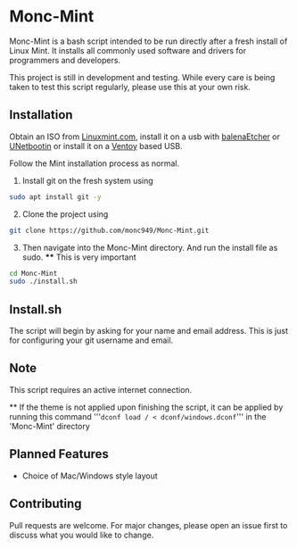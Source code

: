 # Monc-Mint

Monc-Mint is a bash script intended to be run directly after a fresh install of Linux Mint. It installs all commonly used software and drivers for programmers and developers.

This project is still in development and testing. While every care is being taken to test this script regularly, please use this at your own risk.

## Installation

Obtain an ISO from [Linuxmint.com](https://linuxmint.com/download.php), install it on a usb with [balenaEtcher](https://www.balena.io/etcher/) or [UNetbootin](https://unetbootin.github.io/) or install it on a [Ventoy](https://www.ventoy.net/en/doc_start.html) based USB.

Follow the Mint installation process as normal.

1. Install git on the fresh system using

```bash
sudo apt install git -y
```

2. Clone the project using

```bash
git clone https://github.com/monc949/Monc-Mint.git
```

3. Then navigate into the Monc-Mint directory.
   And run the install file as sudo. **\*\*** This is very important

```bash
cd Monc-Mint
sudo ./install.sh
```

## Install.sh

The script will begin by asking for your name and email address. This is just for configuring your git username and email.

## Note

This script requires an active internet connection.

\*\* If the theme is not applied upon finishing the script, it can be applied by running this command '''`dconf load / < dconf/windows.dconf`''' in the 'Monc-Mint' directory

## Planned Features

- Choice of Mac/Windows style layout

## Contributing

Pull requests are welcome. For major changes, please open an issue first to discuss what you would like to change.
